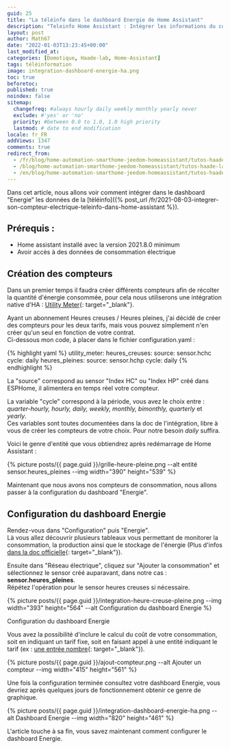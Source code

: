 ```yaml
---
guid: 25
title: "La téléinfo dans le dashboard Energie de Home Assistant"
description: "Teleinfo Home Assistant : Intégrer les informations du compteurs électrique dans le dashboard Energie dans HA"
layout: post
author: Math67
date: "2022-01-03T13:23:45+00:00"
last_modified_at: 
categories: [Domotique, Haade-lab, Home-Assistant]
tags: téléinformation
image: integration-dashboard-energie-ha.png
toc: true
beforetoc:
published: true
noindex: false
sitemap:
  changefreq: #always hourly daily weekly monthly yearly never
  exclude: #'yes' or 'no'
  priority: #between 0.0 to 1.0, 1.0 high priority
  lastmod: # date to end modification
locale: fr_FR
addViews: 1347
comments: true
redirect_from:
  - /fr/blog/home-automation-smarthome-jeedom-homeassistant/tutos-haade-lab/home-assistant/integrer-la-teleinfo-au-dashboard-energie-dans-home-assistant/
  - /blog/home-automation-smarthome-jeedom-homeassistant/tutos-haade-lab/home-assistant/integrer-la-teleinfo-au-dashboard-energie-dans-home-assistant/
  - /en/blog/home-automation-smarthome-jeedom-homeassistant/tutos-haade-lab/home-assistant/integrer-la-teleinfo-au-dashboard-energie-dans-home-assistant/
---
```



Dans cet article, nous allons voir comment intégrer dans le dashboard "Energie" les données de la [téléinfo]({% post_url /fr/2021-08-03-integrer-son-compteur-electrique-teleinfo-dans-home-assistant %}).

## Prérequis :

- Home assistant installé avec la version 2021.8.0 minimum
- Avoir accès à des données de consommation électrique

## Création des compteurs
Dans un premier temps il faudra créer différents compteurs afin de récolter la quantité d'énergie consommée, pour cela nous utiliserons une intégration native d'HA : [Utility Meter](https://www.home-assistant.io/integrations/utility_meter/){: target="_blank"}.

Ayant un abonnement Heures creuses / Heures pleines, j'ai décidé de créer des compteurs pour les deux tarifs, mais vous pouvez simplement n'en créer qu'un seul en fonction de votre contrat.  
Ci-dessous mon code, à placer dans le fichier configuration.yaml :

{% highlight yaml %}
utility_meter:
  heures_creuses:
    source: sensor.hchc
    cycle: daily
  heures_pleines:
    source: sensor.hchp
    cycle: daily
{% endhighlight %}

La "source" correspond au sensor "Index HC" ou "Index HP" créé dans ESPHome, il alimentera en temps réel votre compteur.  

La variable "cycle" correspond à la période, vous avez le choix entre : _quarter-hourly, hourly, daily, weekly, monthly, bimonthly, quarterly_ et _yearly_.  
Ces variables sont toutes documentées dans la doc de l'intégration, libre à vous de créer les compteurs de votre choix. Pour notre besoin _daily_ suffira.

Voici le genre d'entité que vous obtiendrez après redémarrage de Home Assistant :

{% picture posts/{{ page.guid }}/grille-heure-pleine.png --alt entité sensor.heures\_pleines --img width="390" height="539" %}

Maintenant que nous avons nos compteurs de consommation, nous allons passer à la configuration du dashboard "Energie".

## Configuration du dashboard Energie

Rendez-vous dans "Configuration" puis "Energie".  
Là vous allez découvrir plusieurs tableaux vous permettant de monitorer la consommation, la production ainsi que le stockage de l'énergie (Plus d'infos [dans la doc officielle](https://www.home-assistant.io/docs/energy/electricity-grid/){: target="_blank"}).


Ensuite dans "Réseau électrique", cliquez sur "Ajouter la consommation" et sélectionnez le sensor créé auparavant, dans notre cas : **sensor.heures\_pleines**.  
Répétez l'opération pour le sensor heures creuses si nécessaire.  

{% picture posts/{{ page.guid }}/integration-heure-creuse-pleine.png --img width="393" height="564" --alt Configuration du dashboard Energie %}

Configuration du dashboard Energie

Vous avez la possibilité d'inclure le calcul du coût de votre consommation, soit en indiquant un tarif fixe, soit en faisant appel à une entité indiquant le tarif (ex : [une entrée nombre](https://www.home-assistant.io/integrations/input_number/){: target="_blank"}).

{% picture posts/{{ page.guid }}/ajout-compteur.png --alt Ajouter un compteur --img width="415" height="561" %}

Une fois la configuration terminée consultez votre dashboard Energie, vous devriez après quelques jours de fonctionnement obtenir ce genre de graphique.

{% picture posts/{{ page.guid }}/integration-dashboard-energie-ha.png --alt Dashboard Energie --img width="820" height="461" %}

L'article touche à sa fin, vous savez maintenant comment configurer le dashboard Energie.
